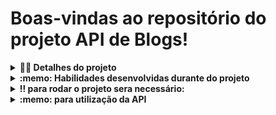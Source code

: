 # Boas-vindas ao repositório do projeto API de Blogs!

<details>
  <summary><strong>👨‍💻 Detalhes do projeto</strong></summary><br />

  Blogs API é uma API e um banco de dados para a produção de conteúdo para um blog! 

  onde foi desenvolvida uma aplicação em `Node.js` usando o pacote `sequelize` para fazer um `CRUD` de posts desevolvendo:

  1. endpoints que estarão conectados ao seu banco de dados seguindo os princípios do REST;

  2. um post onde é necessário usuário e login, portanto será trabalhada a **relação entre** `user` e `post`; 

  3. a utilização de categorias para os posts, trabalhando, assim, a **relação de** `posts` para `categories` e de `categories` para `posts`.

<br />
</details>
<details>
  <summary><strong>:memo: Habilidades desenvolvidas durante do projeto</strong></summary><br />

  Nesse projeto, foi capaz de:

  - Utilizar sequelize
  - Utilizar methodos GET POST DELETE PUT 
  - Utilizar um banco de dados dinâmico
  - Validar senhas utilizando jwt
  - Validar inputs utilizando joi
  - Utilizar arquitetura Model Service Controller
  - Criar Banco de dados MySql
  
</details>

<details>
  <summary><strong>‼️ para rodar o projeto sera necessário: </strong></summary><br />

  1. Clone o repositório

  - Use o comando: `git clone https://github.com/HocineSehanine/blogs-API-project.git`.
  - Entre na pasta do repositório que você acabou de clonar:
    - `cd recipes-app`

  2. Instale as dependências e inicialize o projeto

  - Instale as dependências:
    - `npm install`
   
  3. Rodar os containers
   
  - Rodar docker:
    - `docker-compose up -d`
    
  4. Criar banco de dados 
  
  - Configurar a conexão com banco de dados
   **Você irá precisar configurar as variáveis de ambiente para uso do MySQL.** Você pode usar esse [Arquivo de variáveis de ambiente](https://github.com/HocineSehanine/blogs-API-project/blob/main/.env.example) como referência.

  O arquivo a seguir, contém um modelo das variáveis de ambiente utilizadas no projeto. Para o contexto de teste local, é importante configurar as variáveis: `MYSQL_HOST`, `MYSQL_PORT`, `MYSQL_USER`, `MYSQL_PASSWORD`:

  > 👉 `.env.example`
  ```env
       #### SERVER VARS
       NODE_ENV=development
       API_PORT=3000
       API_HOST=localhost
       #### DATABASE VARS
       MYSQL_HOST=localhost
       MYSQL_PORT=3306
       MYSQL_DB_NAME=blogs-api
       MYSQL_USER=root
       MYSQL_PASSWORD=password
       #### SECRECT VARS
       JWT_SECRET=suaSenhaSecreta
  ```
  #### Variável `JWT_SECRET`:
  
  Esta variável de ambiente deverá ser utilizada tanto para criar o token quanto para verificá-lo. Os teste locais e o avaliador vão utilizar a variável de ambiente `JWT_SECRET` para testar os requisitos

  - Criar banco de dados e rodar migrations:
    - `npm run prestart`
  - Rodar seedres:
    - `npm run seed`
  - Rodar servidor:
    - `npm run debug`
     
</details>
<details>
  <summary><strong>:memo: para utilização da API</strong></summary><br />
 utilização dos methodos
   

  - POST http://localhost:3000/login
    - `esse endponit é muito importante pra gerar um token que sera necessário nos proximos passos onde devemos declara o seguinte objeto no body:`
    ``` json {
        "email": "lewishamilton@gmail.com",
        "password": "123456"
      }```
  
  
  - POST http://localhost:3000/user
    - `esse endponit será utilisado para criar um novo usurio onde devemos declara o seguinte objeto no body:`
  
       ``` json {
          "displayName": "Brett Wiltshire",
          "email": "brett@email.com",
          "password": "123456",
          "image": "http://4.bp.blogspot.com/_YA50adQ-7vQ/S1gfR_6ufpI/AAAAAAAAAAk/1ErJGgRWZDg/S45/brett.png"
          // a imagem não é obrigatória
        } ```
  
  
  - GET http://localhost:3000/user
    - `esse endponit será utilisado para listar todos os usurios`
    - `e será necessário declarar um token válido`
    
  - GET http://localhost:3000/user/:id
    - `esse endponit será utilisado para listar um usuario pelo seu id`
    - `e será necessário declarar um token válido`
      
  - POST http://localhost:3000/categories
    - `esse endponit será utilisado para adicionar uma nova categoria onde devemos declara o seguinte objeto no body:`
  

      ``` json {
          "name": "Typescript"
        } ```
    
  - GET http://localhost:3000/categories
    - `esse endponit será utilisado para listar todas as categorias`
    - `e será necessário declarar um token válido`
      
  - POST http://localhost:3000/post
    - `esse endponit será utilisado para adicionar um novo post onde devemos declara o seguinte objeto no body:`
  

      ```json {
          "title": "Latest updates, August 1st",
          "content": "The whole text for the blog post goes here in this key",
          "categoryIds": [1, 2]
        } ```
    
  - GET http://localhost:3000/post
      - `esse endponit será capaz de trazer todos os blogs post`
      - `e será necessário declarar um token válido`
  
  - GET http://localhost:3000/post/:id
      - `esse endponit será capaz de trazer um post pelo seu id`
      - `e será necessário declarar um token válido`
    
  - POST http://localhost:3000/post/:id
      - `esse endponit será utilisado para editar um post onde devemos declara o seguinte objeto no body:`
      -  `e será necessário declarar um token válido`
  

      ``` json {
          "title": "Latest updates, August 1st",
          "content": "The whole text for the blog post goes here in this key"
        } ```
    
   - DELETE http://localhost:3000/post/:id
      - `esse endponit será utilisado para deletar um post declarando seu id`
      - `e será necessário declarar um token válido `
  
   - DELETE http://localhost:3000/user/me
      - `esse endponit será utilisado para deletar um usuario atraves de id retirado do token`
      - `e será necessário declarar um token válido `
  
   - DELETE http://localhost:3000//post/search?q=:searchTerm
      - `esse endponit será capaz de trazer os blogs post baseados no q do banco de dados, se ele existir`
      - `e será necessário declarar um token valido`
</details>
